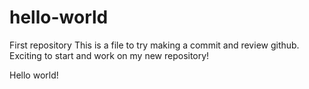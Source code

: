 # hello-world
First repository
This is a file to try making a commit and review github. Exciting to start and work on my new repository!




Hello world!
